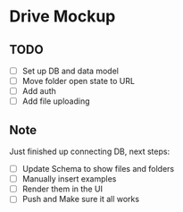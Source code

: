 # Drive Mockup

## TODO

- [ ] Set up DB and data model
- [ ] Move folder open state to URL
- [ ] Add auth
- [ ] Add file uploading

## Note

Just finished up connecting DB, next steps:

- [ ] Update Schema to show files and folders
- [ ] Manually insert examples
- [ ] Render them in the UI
- [ ] Push and Make sure it all works
